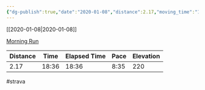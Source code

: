 ```yaml
---
{"dg-publish":true,"date":"2020-01-08","distance":2.17,"moving_time":"18:36","elapsed_time":"18:36","pace":"8:35","total_elevation_gain":220,"url":"https://www.strava.com/activities/3023217856","permalink":"/01-personal/strava/2020-01-08-morning-run/","dgPassFrontmatter":true}
---
```



[[2020-01-08\|2020-01-08]]

[Morning Run](https://www.strava.com/activities/3023217856)

| Distance | Time  | Elapsed Time | Pace | Elevation |
| -------- | ----- | ------------ | ---- | --------- |
| 2.17     | 18:36 | 18:36        | 8:35 | 220       |




#strava
